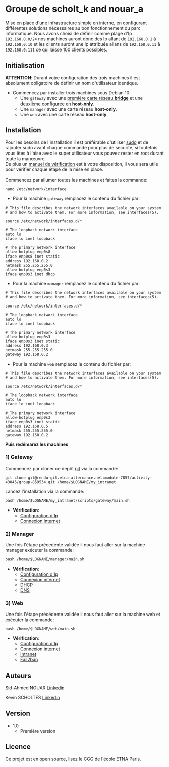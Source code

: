 # Groupe de scholt_k and nouar_a

Mise en place d'une infrastructure simple en interne, en configurant différentes 
solutions nécessaires au bon fonctionnement du parc informatique.
Nous avons choisi de définir comme plage d'Ip ``192.168.0.0/24`` nos machines auront donc des Ip allant de ``192.168.0.1`` à ``192.168.0.10`` et les clients auront une Ip attribuée allans de ``192.168.0.11`` à `192.168.0.111` ce qui laisse 100 clients possibles.
## Initialisation

**ATTENTION**: Durant votre configuration des trois machines il est absolument 
obligatoire de définir un nom d'utilisateur identique.

* Commencez par installer trois machines sous Debian 10:
    * Une ``gateway`` avec une <ins>première carte réseau **bridge**</ins> et une <ins>deuxième configurée en **host-only**</ins>.
    * Une ``manager`` avec une carte réseau **host-only**.
    * Une ``web`` avec une carte réseau **host-only**.

## Installation

Pour les besoins de l'installation il est préférable d'utiliser [sudo](https://linuxhint.com/sudo_debian10_buster/) 
et de rajouter sudo avant chaque commande pour plus de securité, si toutefois vous êtes à l'aise avec le super utilisateur vous pouvez rester en root durant toute la manœuvre.<br>
De plus un [manuel de vérification](Vérification.md) est à votre disposition, il vous sera utile pour vérifier chaque étape de la mise en place.<br><br>
Commencez par allumer toutes les machines et faites la commande:
```shell
nano /etc/network/interface
```

* Pour la machine ``gateway`` remplacez le contenu du fichier par:
```shell
# This file describes the network interfaces available on your system
# and how to activate them. For more information, see interfaces(5).

source /etc/network/interfaces.d/*

# The loopback network interface
auto lo
iface lo inet loopback

# The primary network interface
allow-hotplug enp0s8
iface enp0s8 inet static
address 192.168.0.2
netmask 255.255.255.0
allow-hotplug enp0s3
iface enp0s3 inet dhcp
```
* Pour la machine ``manager`` remplacez le contenu du fichier par:
```shell
# This file describes the network interfaces available on your system
# and how to activate them. For more information, see interfaces(5).

source /etc/network/interfaces.d/*

# The loopback network interface
auto lo
iface lo inet loopback

# The primary network interface
allow-hotplug enp0s3
iface enp0s3 inet static
address 192.168.0.3
netmask 255.255.255.0
gateway 192.168.0.2
```
* Pour la machine ``web`` remplacez le contenu du fichier par:
```shell
# This file describes the network interfaces available on your system
# and how to activate them. For more information, see interfaces(5).

source /etc/network/interfaces.d/*

# The loopback network interface
auto lo
iface lo inet loopback

# The primary network interface
allow-hotplug enp0s3
iface enp0s3 inet static
address 192.168.0.5
netmask 255.255.255.0
gateway 192.168.0.2
```

**Puis redémarez les machines**

### 1) Gateway

Commencez par cloner ce depôt [git](https://linuxhint.com/install_git_debian_10/) via la commande:

```shell
git clone git@rendu-git.etna-alternance.net:module-7857/activity-43045/group-859534.git /home/$LOGNAME/my_intranet
```

Lancez l'installation via la commande:

```shell
bash /home/$LOGNAME/my_intranet/scripts/gateway/main.sh
```
* **Vérification**:
    * [Configuration d'Ip](Vérification.md#1-adresse-ip)
    * [Connexion internet](Vérification.md#2-connexion-internet)

### 2) Manager

Une fois l'étape précedente validée il nous faut aller sur la machine manager exécuter la commande:
```shell
bash /home/$LOGNAME/manager/main.sh
```
* **Vérification**:
    * [Configuration d'Ip](Vérification.md#1-adresse-ip)
    * [Connexion internet](Vérification.md#2-connexion-internet)
    * [DHCP](Vérification.md#3-dhcp)
    * [DNS](Vérification.md#4-dns)

### 3) Web

Une fois l'étape précédente validée il nous faut aller sur la machine web et exécuter la commande:
```shell
bash /home/$LOGNAME/web/main.sh
```
* **Vérification**:
    * [Configuration d'Ip](Vérification.md#1-adresse-ip)
    * [Connexion internet](Vérification.md#2-connexion-internet)
    * [Intranet](Vérification.md#5-intranet)
    * [Fail2ban](Vérification.md#6-fail2ban)

## Auteurs

Sid-Ahmed NOUAR  [Linkedin](https://www.linkedin.com/in/sid-ahmed-nouar-4347b5159/)

Kevin SCHOLTES  [Linkedin](https://www.linkedin.com/in/kevin-scholtes-etna/)

## Version

* 1.0
    * Première version

## Licence

Ce projet est en open source, lisez le CGG de l'école ETNA Paris.